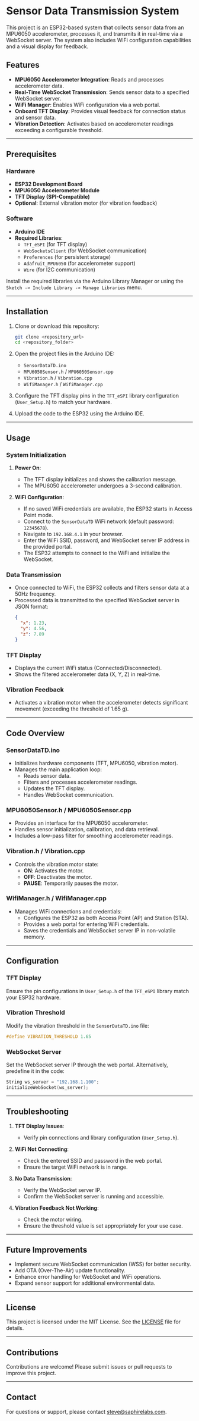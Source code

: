 # Sensor Data Transmission System

This project is an ESP32-based system that collects sensor data from an MPU6050 accelerometer, processes it, and transmits it in real-time via a WebSocket server. The system also includes WiFi configuration capabilities and a visual display for feedback.

## Features

- **MPU6050 Accelerometer Integration**: Reads and processes accelerometer data.
- **Real-Time WebSocket Transmission**: Sends sensor data to a specified WebSocket server.
- **WiFi Manager**: Enables WiFi configuration via a web portal.
- **Onboard TFT Display**: Provides visual feedback for connection status and sensor data.
- **Vibration Detection**: Activates based on accelerometer readings exceeding a configurable threshold.

---

## Prerequisites

### Hardware

- **ESP32 Development Board**
- **MPU6050 Accelerometer Module**
- **TFT Display (SPI-Compatible)**
- **Optional**: External vibration motor (for vibration feedback)

### Software

- **Arduino IDE**
- **Required Libraries**:
  - `TFT_eSPI` (for TFT display)
  - `WebSocketsClient` (for WebSocket communication)
  - `Preferences` (for persistent storage)
  - `Adafruit_MPU6050` (for accelerometer support)
  - `Wire` (for I2C communication)

Install the required libraries via the Arduino Library Manager or using the `Sketch -> Include Library -> Manage Libraries` menu.

---

## Installation

1. Clone or download this repository:

   ```bash
   git clone <repository_url>
   cd <repository_folder>
   ```

2. Open the project files in the Arduino IDE:

   - `SensorDataTD.ino`
   - `MPU6050Sensor.h` / `MPU6050Sensor.cpp`
   - `Vibration.h` / `Vibration.cpp`
   - `WifiManager.h` / `WifiManager.cpp`

3. Configure the TFT display pins in the `TFT_eSPI` library configuration (`User_Setup.h`) to match your hardware.

4. Upload the code to the ESP32 using the Arduino IDE.

---

## Usage

### System Initialization

1. **Power On**:

   - The TFT display initializes and shows the calibration message.
   - The MPU6050 accelerometer undergoes a 3-second calibration.

2. **WiFi Configuration**:
   - If no saved WiFi credentials are available, the ESP32 starts in Access Point mode.
   - Connect to the `SensorDataTD` WiFi network (default password: `12345678`).
   - Navigate to `192.168.4.1` in your browser.
   - Enter the WiFi SSID, password, and WebSocket server IP address in the provided portal.
   - The ESP32 attempts to connect to the WiFi and initialize the WebSocket.

### Data Transmission

- Once connected to WiFi, the ESP32 collects and filters sensor data at a 50Hz frequency.
- Processed data is transmitted to the specified WebSocket server in JSON format:
  ```json
  {
  	"x": 1.23,
  	"y": 4.56,
  	"z": 7.89
  }
  ```

### TFT Display

- Displays the current WiFi status (Connected/Disconnected).
- Shows the filtered accelerometer data (X, Y, Z) in real-time.

### Vibration Feedback

- Activates a vibration motor when the accelerometer detects significant movement (exceeding the threshold of 1.65 g).

---

## Code Overview

### SensorDataTD.ino

- Initializes hardware components (TFT, MPU6050, vibration motor).
- Manages the main application loop:
  - Reads sensor data.
  - Filters and processes accelerometer readings.
  - Updates the TFT display.
  - Handles WebSocket communication.

### MPU6050Sensor.h / MPU6050Sensor.cpp

- Provides an interface for the MPU6050 accelerometer.
- Handles sensor initialization, calibration, and data retrieval.
- Includes a low-pass filter for smoothing accelerometer readings.

### Vibration.h / Vibration.cpp

- Controls the vibration motor state:
  - **ON**: Activates the motor.
  - **OFF**: Deactivates the motor.
  - **PAUSE**: Temporarily pauses the motor.

### WifiManager.h / WifiManager.cpp

- Manages WiFi connections and credentials:
  - Configures the ESP32 as both Access Point (AP) and Station (STA).
  - Provides a web portal for entering WiFi credentials.
  - Saves the credentials and WebSocket server IP in non-volatile memory.

---

## Configuration

### TFT Display

Ensure the pin configurations in `User_Setup.h` of the `TFT_eSPI` library match your ESP32 hardware.

### Vibration Threshold

Modify the vibration threshold in the `SensorDataTD.ino` file:

```cpp
#define VIBRATION_THRESHOLD 1.65
```

### WebSocket Server

Set the WebSocket server IP through the web portal. Alternatively, predefine it in the code:

```cpp
String ws_server = "192.168.1.100";
initializeWebSocket(ws_server);
```

---

## Troubleshooting

1. **TFT Display Issues**:

   - Verify pin connections and library configuration (`User_Setup.h`).

2. **WiFi Not Connecting**:

   - Check the entered SSID and password in the web portal.
   - Ensure the target WiFi network is in range.

3. **No Data Transmission**:

   - Verify the WebSocket server IP.
   - Confirm the WebSocket server is running and accessible.

4. **Vibration Feedback Not Working**:
   - Check the motor wiring.
   - Ensure the threshold value is set appropriately for your use case.

---

## Future Improvements

- Implement secure WebSocket communication (WSS) for better security.
- Add OTA (Over-The-Air) update functionality.
- Enhance error handling for WebSocket and WiFi operations.
- Expand sensor support for additional environmental data.

---

## License

This project is licensed under the MIT License. See the [LICENSE](LICENSE) file for details.

---

## Contributions

Contributions are welcome! Please submit issues or pull requests to improve this project.

---

## Contact

For questions or support, please contact [steve@saphirelabs.com](mailto:steve@saphirelabs.com).

